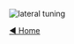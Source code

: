 ![lateral tuning](https://user-images.githubusercontent.com/37757984/82701896-d507c280-9c25-11ea-84dc-2974db3d1102.png)

[◄ Home](https://github.com/commaai/openpilot/wiki)